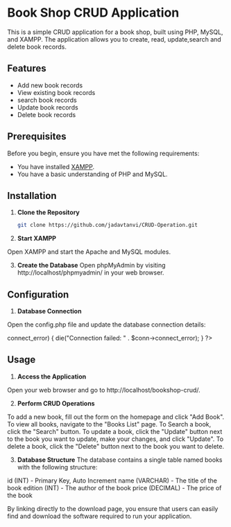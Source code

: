 # Book Shop CRUD Application

This is a simple CRUD application for a book shop, built using PHP, MySQL, and XAMPP. The application allows you to create, read, update,search and delete book records.

## Features

- Add new book records
- View existing book records
- search book records
- Update book records
- Delete book records

## Prerequisites

Before you begin, ensure you have met the following requirements:

- You have installed [XAMPP](https://www.apachefriends.org/download.html).
- You have a basic understanding of PHP and MySQL.

## Installation

1. **Clone the Repository**

   ```sh
   git clone https://github.com/jadavtanvi/CRUD-Operation.git

2. **Start XAMPP**

Open XAMPP and start the Apache and MySQL modules.

3. **Create the Database**
Open phpMyAdmin by visiting http://localhost/phpmyadmin/ in your web browser.

## Configuration
1. **Database Connection**

Open the config.php file and update the database connection details:
<?php
$servername = "localhost";
$username = "root"; // Default XAMPP MySQL username
$password = ""; // Default XAMPP MySQL password
$dbname = "program1";

// Create connection
$conn = new mysqli($servername, $username, $password, $dbname);

// Check connection
if ($conn->connect_error) {
    die("Connection failed: " . $conn->connect_error);
}
?>
## Usage
1. **Access the Application**

Open your web browser and go to http://localhost/bookshop-crud/.

2. **Perform CRUD Operations**

To add a new book, fill out the form on the homepage and click "Add Book".
To view all books, navigate to the "Books List" page.
To Search a book, click the "Search" button. 
To update a book, click the "Update" button next to the book you want to update, make your changes, and click "Update".
To delete a book, click the "Delete" button next to the book you want to delete.

3. **Database Structure**
The database contains a single table named books with the following structure:

id (INT) - Primary Key, Auto Increment
name (VARCHAR) - The title of the book
edition (INT) - The author of the book
price (DECIMAL) - The price of the book

By linking directly to the download page, you ensure that users can easily find and download the software required to run your application.
